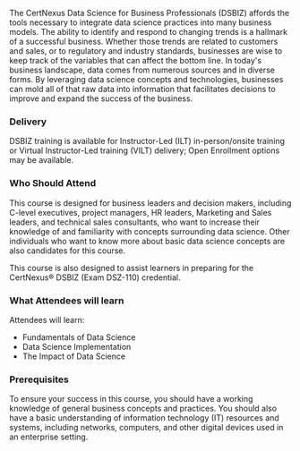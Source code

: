 <!-- DSBIZ-->

The CertNexus Data Science for Business Professionals (DSBIZ) affords the tools necessary to integrate data science practices into many business models. The ability to identify and respond to changing trends is a hallmark of a successful business. Whether those trends are related to customers and sales, or to regulatory and industry standards, businesses are wise to keep track of the variables that can affect the bottom line. In today's business landscape, data comes from numerous sources and in diverse forms. By leveraging data science concepts and technologies, businesses can mold all of that raw data into information that facilitates decisions to improve and expand the success of the business.

### Delivery

 DSBIZ training is available for Instructor-Led (ILT) in-person/onsite training or Virtual Instructor-Led training (VILT) delivery; Open Enrollment options may be available.


### Who Should Attend

This course is designed for business leaders and decision makers, including C-level executives, project managers, HR leaders, Marketing and Sales leaders, and technical sales consultants, who want to increase their knowledge of and familiarity with concepts surrounding data science. Other individuals who want to know more about basic data science concepts are also candidates for this course.

This course is also designed to assist learners in preparing for the CertNexus® DSBIZ (Exam DSZ-110) credential.

### What Attendees will learn

Attendees will learn:

- Fundamentals of Data Science
- Data Science Implementation
- The Impact of Data Science

### Prerequisites

To ensure your success in this course, you should have a working knowledge of general business concepts and practices. You should also have a basic understanding of information technology (IT) resources and systems, including networks, computers, and other digital devices used in an enterprise setting.
